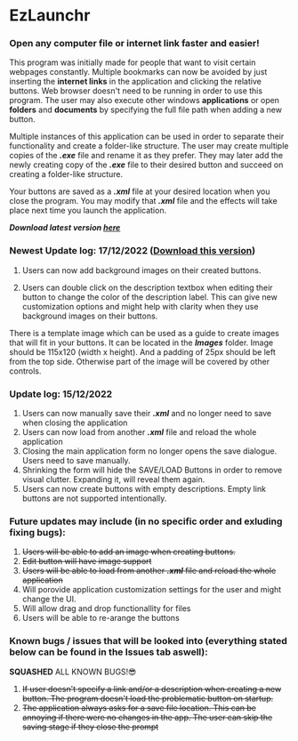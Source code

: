 # EzLaunchr
### **Open any computer file or internet link faster and easier!**

This program was initially made for people that want to visit certain webpages constantly. Multiple bookmarks can now be avoided by just inserting the **internet links** in the application and clicking the relative buttons. Web browser doesn't need to be running in order to use this program. The user may also execute other windows **applications** or open **folders** and **documents** by specifying the full file path when adding a new button.

Multiple instances of this application can be used in order to separate their functionality and create a folder-like structure. The user may create multiple copies of the **_.exe_** file and rename it as they prefer. They may later add the newly creating copy of the **_.exe_** file to their desired button and succeed on creating a folder-like structure.

Your buttons are saved as a **_.xml_** file at your desired location when you close the program. You may modify that **_.xml_** file and the effects will take place next time you launch the application.

**_Download latest version [here](https://github.com/GianniosApostolos/EzLaunchr/releases)_**


### Newest Update log: 17/12/2022 ([Download this version](https://github.com/GianniosApostolos/EzLaunchr/releases/tag/v1.0.0.2))
1) Users can now add background images on their created buttons.

2) Users can double click on the description textbox when editing their button to change the color of the description label. This can give new customization options and might help with clarity when they use background images on their buttons.

There is a template image which can be used as a guide to create images that will fit in your buttons. It can be located in the **_Images_** folder. Image should be 115x120 (width x height). And a padding of 25px should be left from the top side. Otherwise part of the image will be covered by other controls. 

### Update log: 15/12/2022

1) Users can now manually save their **_.xml_** and no longer need to save when closing the application
2) Users can now load from another **_.xml_** file and reload the whole application
3) Closing the main application form no longer opens the save dialogue. Users need to save manually.
4) Shrinking the form will hide the SAVE/LOAD Buttons in order to remove visual clutter. Expanding it, will reveal them again.
5) Users can now create buttons with empty descriptions. Empty link buttons are not supported intentionally.


### Future updates may include (in no specific order and exluding fixing bugs):

1)  ~~Users will be able to add an image when creating buttons.~~
2)  ~~Edit button will have image support~~
3)  ~~Users will be able to load from another **_.xml_** file and reload the whole application~~
4)  Will porovide application customization settings for the user and might change the UI.
5)  Will allow drag and drop functionallity for files
6)  Users will be able to re-arange the buttons 

### Known bugs / issues that will be looked into (everything stated below can be found in the Issues tab aswell):

**SQUASHED** ALL KNOWN BUGS!😎


1)  ~~If user doesn't specify a link and/or a description when creating a new button. The program doesn't load the problematic button on startup.~~
2)  ~~The application always asks for a save file location. This can be annoying if there were no changes in the app. The user can skip the saving stage if they  close the prompt~~
